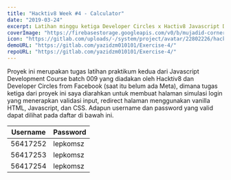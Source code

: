 ```yaml
---
title: "Hacktiv8 Week #4 - Calculator"
date: "2019-03-24"
excerpt: Latihan minggu ketiga Developer Circles x Hactiv8 Javascript Development Course
coverImage: "https://firebasestorage.googleapis.com/v0/b/mujadid-corner.appspot.com/o/project_images%2FScreenshot_20231103_175633.png?alt=media"
icon: "https://gitlab.com/uploads/-/system/project/avatar/22802226/hacktiv8.jpg?width=64"
demoURL: "https://gitlab.com/yazidzm010101/Exercise-4/"
repoURL: "https://gitlab.com/yazidzm010101/Exercise-4/"
---
```


Proyek ini merupakan tugas latihan praktikum kedua dari Javascript Development Course batch 009 yang diadakan oleh Hacktiv8 dan Developer Circles from Facebook (saat itu belum ada Meta), dimana tugas ketiga dari proyek ini saya diarahkan untuk membuat halaman simulasi login yang menerapkan validasi input, redirect halaman menggunakan vanilla HTML, Javascript, dan CSS. Adapun username dan password yang valid dapat dilihat pada daftar di bawah ini.

| Username | Password |
| -------- | -------- |
| 56417252 | lepkomsz |
| 56417253 | lepkomsz |
| 56417254 | lepkomsz |
